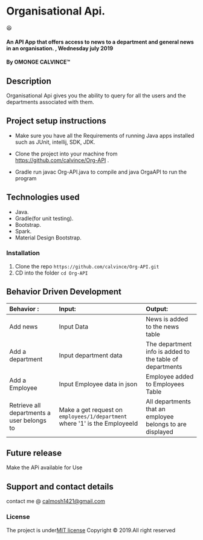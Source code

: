 # Organisational Api.
:satisfied:
#### An API App that offers access to news to a department and general news in an organisation.  , Wednesday july 2019
#### By **OMONGE CALVINCE**&trade;
## Description

Organisational Api gives you the ability to query for all the users and the departments associated with them.


## Project setup instructions
* Make sure you have all the Requirements of running Java apps installed such as JUnit, intellij, SDK, JDK.

* Clone the project into your machine from https://github.com/calvince/Org-API .

* Gradle run javac Org-API.java to compile and java OrgaAPI to run the program


## Technologies used
* Java.
* Gradle(for unit testing).
* Bootstrap.
* Spark.
* Material Design Bootstrap.

### Installation
1. Clone the repo `https://github.com/calvince/Org-API.git`
2. CD into the folder `cd Org-API`

## Behavior Driven Development
 | Behavior : | Input:     | Output: |
 | :------------- | :------------- | :-------------         |
 | Add news       | Input Data       | News is added to the news table    |
 | Add a department       | Input department data       | The department info is added to the table of departments  |
 | Add a Employee       | Input Employee data in json       | Employee added to Employees Table    |
 | Retrieve all departments a user belongs to | Make a get request on `employees/1/department` where '1' is the EmployeeId | All departments that an employee belongs to are displayed |

## Future release
Make the APi available for Use

## Support and contact details
contact me @ calmosh1421@gmail.com

### License
The project is under[MIT license](https://github.com/calvince/Org-API/blob/master/LICENSE)
Copyright &copy; 2019.All right reserved
